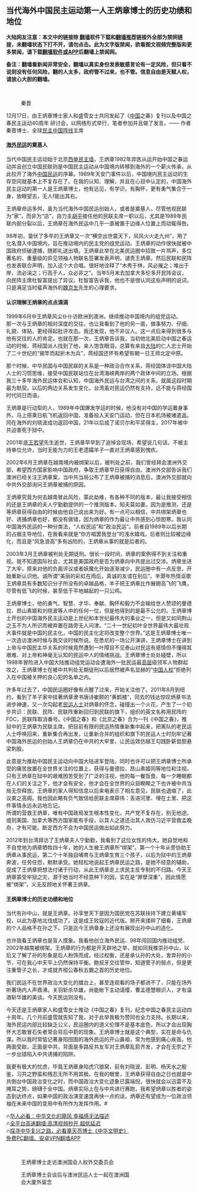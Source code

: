  <!-- 面包屑导航 --> <h2>当代海外中国民主运动第一人王炳章博士的历史功绩和地位</h2> <p class="notice"><b>大陆网友注意：本文中的链接除 <a href="https://github.com/bannedbook/fanqiang" >翻墙</a>软件下载和<a href="https://github.com/killgcd/justmysocks/blob/master/README.md">翻墙推荐</a>链接外全部为禁网链接，未翻墙状态下打不开，请勿点击。此为文字版禁闻，欲看图文视频完整版和更多禁闻，请下载<a href="https://github.com/bannedbook/fanqiang">翻墙软件或APP</a>后翻墙上禁闻网。</p><p>备注：翻墙看新闻非常安全，翻墙以真实身份发表敏感言论有一定风险，但只看不说则没有任何风险，翻的人太多，政府管不过来，也不管。信息自由是天赋人权，请放心大胆的翻墙。</b></p>  <div class="entry"> <br /> <figure><a href="https://i0.wp.com/upload-images-bucket-v64rleca837do.s3.eu-west-1.amazonaws.com/wp-content/uploads/2021/09/18070118/Screen-Shot-2021-09-18-at-5.07.13-pm.png?fit=697%2C460&#038;ssl=1" data-caption="秦晋"></a><figcaption class="wp-caption-text">秦晋</figcaption></figure> <p>                              12月17日，由王炳章博士家人和盛雪女士共同发起了《<span class='wp_keywordlink_affiliate'><a href="https://www.bannedbook.org/" title="中国" target="_blank">中国</a></span>之春》复刊以及中国之春民主运动40周年  研讨会，以网络形式举行，笔者参加并且做了发言。—— 作者秦晋博士、全球<span class='wp_keywordlink'><a href="https://www.bannedbook.org/forum53/topic3825.html" title="民主中国阵线" target="_blank">民主中国阵线</a></span>主席 </p> <h4><strong><span class='wp_keywordlink'><a href="https://www.bannedbook.org/forum53/" title="海外民运论坛" target="_blank">海外民运</a></span>的奠基人</strong></h4> <p>当代中国民主运动始于北京<span class='wp_keywordlink'><a href="https://www.bannedbook.org/forum8/topic433.html" title="西单民主墙" target="_blank">西单民主墙</a></span>，王炳章1982年弃医从运开始中国之春运动并且创立中国民联则是中国民主运动从中国境内转移到海外的一个薪火传承，从此拉开了海外<span class='wp_keywordlink'><a href="https://www.bannedbook.org/forum53/" title="中国民运论坛" target="_blank">中国民运</a></span>的序幕。1989年天安门事件以后，中国境内民主运动的生存空间就基本上不复存在了。在我的认知、理解，并且在心目中认定的，中国海外民主运动的第一人是王炳章博士，他有远见，有学识，有胸怀，更有勇气集合于一身，放眼望去，无人f能出其右。</p> <p>王炳章命运多舛，虽为当代海外中国民运创始人，或者是奠基人，尽管他视民联为“家”，而非为“店”，自力主<span class='wp_keywordlink'><a href="https://www.bannedbook.org/forum10/topic196.html" title="胡平" target="_blank">胡平</a></span>接任他的民联主席一职以后，尤其是1989年民联内部分裂以后，王炳章在海外民运中几乎一直被置于边缘人位置上而动辄得咎。</p> <p>98年初，蛰伏了多年的王炳章又一次“横空出世震天下，风风火火走九州”，用了化名潜入中国境内，旨在推动境内的民主党的组党运动。王炳章的动作很快就被中国政府侦破逮捕，随即礼送出境。王炳章此举在北美民运圈中招致一片骂声，多位著名的、重量级的异见领袖人物联名签署发表声明，谴责王炳章。然后民联和民阵也发表联合声明，加入这个大合唱。很好地诠释了“木秀于林，风必摧之；堆出于岸，流必湍之；行高于人，众必非之”。当年5月末去加拿大多伦多开民阵会议，向民阵主席杜智富提出了异议。杜智富告诉我，他也不是很认同这些声明的说词，只是满足当时蜚声海外的<span class='wp_keywordlink'><a href="https://www.bannedbook.org/forum10/topic340.html" title="魏京生" target="_blank">魏京生</a></span>先生的心理要求。</p> <h4><strong>认识理解王炳章的点点滴滴</strong></h4> <p>1999年6月中王炳章风尘仆仆访欧洲到澳洲，继续推动中国境内的组党运动。<br /> 那一次与王炳章的相对深度的交往，也让我看到了他的另一面，做事努力、仔细、礼貌、体贴，更经得起批评攻击。我还发现，他不非议人。这一点后来得到很多与他有交往的人的肯定。也就在那一次，王炳章告诉我，当初他北美启动中国之春运动的时候，蒋经国派人找到了他，来人饱含眼泪，总算有来自<span class='wp_keywordlink_affiliate'><a href="https://www.bannedbook.org/" title="大陆" target="_blank">大陆</a></span>的仁人志士开始了二十世纪的“揭竿而起折木为兵”，蒋经国还怀有希望有朝一日王师北定中原。</p>  <p>那个时候，中华民国与中国民联的关系是一种政治合作关系，蒋经国体谅中国大陆人士的习惯思维，接受中国民联站位在台湾海峡两岸的两个政体中间的立场。根据我三十多年海外民运体会和认知，中国海外民运与台湾之间的关系，就属这段时期最为默契。以后的两边关系发生变化，台湾虽对民运仍然有支持，远不能与蒋经国时代同日而语。</p> <p>王炳章是行动型的人，1989年中国爆发学运的时候，他没有对中国的学运置身事外，马上搭乘日航飞机返回中国，准备投入天安门运动，但在日本机场被堵遣返。同在海外的刘晓波成功返回中国，21年以后成了诺贝尔和平奖得主，2017年被中共迫害死于狱中。</p> <p>2001年底<span class='wp_keywordlink'><a href="https://www.bannedbook.org/forum10/topic364.html" title="王若望" target="_blank">王若望</a></span>先生逝世，王炳章早早到了追悼会现场，希望说几句话，不被主持单位允许，当时无能为力的王老遗孀羊子一直对王炳章感到愧疚。</p> <p>2002年6月王炳章在越南境内被绑架以后，被判处之前，我们曾经拜会澳洲外交部，希望西方国家影响中国政府，争取王炳章早日获得自由。澳洲外交部告诉我们澳洲已经关注王炳章案，当中共当局公布了王炳章被捕的消息后，澳洲外交部就向中共外交部询问王炳章被捕的原因。</p> <p>王炳章究竟为何去越南冒此风险，蒙此劫难，有各种不同的版本，最让我接受相信的还是王炳章的夫人宁勤勤提供的一个推测版本，知夫莫如妻。因为是推测，还是等炳章获得自由的时候由他自己说出来为好。有一点可以相信，中共绑架炳章也好、诱捕炳章也好，都没有做错，因为炳章的作为最让中共感到心惊胆寒。我认同中国海外民运的一种分类法，“人权民运”和“政治民运”。前者自1989年以后长期的占据主导地位，在我看来就是“你方唱罢我登台”的浅水嬉戏。后者则比较被边缘化，而且是“风急浪高”多有凶险的，王炳章从事的就是后者的。</p>  <p>2003年3月王炳章被判处无期徒刑。很长一段时间，炳章的案例得不到关注和重视。我不知道国际社会，尤其是美国政府是否为炳章向中共提出过交涉。炳章坐进了大牢，原来对他的负面评议或者妖魔化开始逐渐减少，民运圈中有一点反思，开始重新认识他。诚所谓“美丽的彩虹在雨后，真诚的友谊在别后”。辛灏年热情讴歌王炳章具有多数知识分子所没有的卓越品格，羊子把王炳章比作展翅高飞的飞鹰，尽管有低飞的时候，甚至低于平地越起的一只公鸡。</p> <p>王炳章博士，他的勇气、智慧、才华、奉献、胸怀和毅力不会输给世人赞颂的曼德拉、昂山素姬和刘晓波等人中的任何一位，但是他得到的是最不公允的。王炳章博士开创的中国海外民主运动是上世纪和本世纪最伟大的事业之一，但是又如同荆山之玉不为人所识而被弃置在路旁无人问津。“二十一世纪初叶全世界最伟大最壮观大事件就是中国的民主化，中国的民主化定将改变整个世界。”这是王炳章博士唯一一次造访澳洲时候与我交谈时候所说。在悉尼的一场公开演讲，王炳章博士在讲到上帝与中国民主华关系的时候竟然遭到一叶障目不见泰山对民运有感情但不懂得其艰难、对上帝和神毫无认知的民运中人的情绪挑战。王炳章博士处处碰壁，所以1998年冒险进入中国大陆推动组党运动会遭海外一批民运最<span class='wp_keywordlink_affiliate'><a href="https://www.bannedbook.org/bnews/ccpdope/" title="中共高层内幕" target="_blank">高层</a></span>级领军人物群起攻之，王炳章博士在被中共判处无期徒刑以后居然被声名显赫的“<span class='wp_keywordlink'><a href="https://www.bannedbook.org/forum20/" title="中国人权论坛" target="_blank">中国人权</a></span>”拒绝列入在中国被关押的良心犯的名单之内。</p> <p>许多年过去了，中国民运圈好像有点醒了过来，开始关注他了。2011年8月到纽约，看到了羊子家中挂著炳章隶书唐诗崔颢的“黄鹤楼”，同去的钱达惊叹炳章书法进步神速，又一次勾起老<span class='wp_keywordlink'><a href="https://www.bannedbook.org/forum9/" title="民运人士看法轮功" target="_blank">民运人士</a></span>对炳章的怀念，碰撞出一个火花，产生了一个初步共识：民联、民阵、民联阵重新回归到民联的旗下，组织的英文名称用民阵的FDC，民联阵取消番号。《中国之春》和《北京之春》合为一刊《中国之春》，推狱中的王炳章为民联主席。把目前有限的民运热情重新集中起来，把离队的老民运人士呼唤回来，重新集合再出发，让重新合并的组织和旗下的民运人士时刻牢记著中国海外民运的创始人王炳章仍在中共的大牢里，让民运效仿越王勾践卧薪尝胆悬梁刺股。</p> <p>此意是为推助中国民主运动向中国大陆进军登陆，同时也许可以把王炳章博士所承受的痛苦放置在全世界关注的位置上，获得与曼德拉、昂山素姬同等地位和注视。只有王炳章在狱中的艰难困苦受到了广泛的注视，他的每一餐饭食、每一夕睡眠都在人们的关注之下，他才会有安全，他才会在全世界的众目睽睽之下也许被中共当局无奈释放。王炳章的家人得知信息以后来电表示了相左意见，民联也退缩了，此议束之高阁。我也因此略有负气致信给民联主席薛伟：丢进河里、埋在土里、把这件事情永远永远地忘记。<br /> 所谓的营救王炳章，唯有中国政局发生根本性变化，共产党不复存在，别无他途。或则美国、加拿大等西方国家能有手段，以其人之道还治其人效仿习近平营救孟晚舟，才有可能。断定西方不会为中国民运做出如此努力。</p> <p>2012年到台湾拜访了王炳章夫人宁勤勤，我看到了这位女性的伟大。她自觉地和不自觉地为炳章牺牲四十年，她的人生被王炳章所“绑架”。第一个十年从旁协助王炳章从事民运，第二个十年独自哺育与王炳章生育三个孩子，以后为狱中的王炳章奔波，任劳任怨，默默承受。她轻松地说起王炳章民运之路，是她不经意的辅助，促成了王炳章把想法付诸于行动，从此王炳章走上求民主反专制的不归路。今天王炳章蒙受牢狱之灾，源于她当时不经意种下的因，实在是“罪孽深重”，因此情愿被“绑架”，义无反顾地关怀著王炳章。</p>  <h4><strong>王炳章博士的历史功绩和地位</strong></h4> <p>当代有孙中山，就是王炳章。孙享誉天下是因为国民党在苏联扶持下建立黄埔军校，以此为基地北伐成功了。这是成王败寇的近代版。掰开来揉碎了细看，王炳章的个人品格不在孙之下。只是迄今王炳章身上还没有展现出孙中山的造化。</p> <p>也许我看王炳章也是盲人摸象。我看他创立海外民运、98年闯回国内推动组党、2002年越南被绑架。王炳章的行为都是开天辟地之举，就如同我推崇孙中山，以后又了解了孙的形象是后人粉饰而成，经过权衡，还是承认孙的大处，舍弃孙的小节，可在我心中天平上仍然保持平衡。鲍叔牙交往管仲，知道管子的弱点，但是更注重管子之长，才成就齐桓公春秋五霸之首的历史地位。</p> <p>我们民运不在世界政治大变化的擂台上，甚至连观看的场子都进不了，只能在场外听著场内人声鼎沸。关羽斩杀华雄，尚能帐下主动请缨，曹孟德慧眼识人，才有温酒斩华雄的美谈。今天民运则没有。</p> <p>今天还是王炳章家人和盛雪女士推动《中国之春》复刊，纪念中国之春民主运动四十周年。几个月前盛雪就告知了我，对于此举我极为赞同也全力支持。长期以来，海外民运内部比较缺乏公义，民运圈内的道义伦理不是基本底色，所以才会出现胸怀大志敢冒石矢者常会背后中箭的现象。王炳章博士就是这个典型，实在是命与仇谋。所以我时常惦记著身陷囹圄的海外民运的开山鼻祖，常为他感到痛心疾首。他两面受敌，正面是中共，背面是多路反共友军对王炳章乱箭齐发，才会在无奈之下一步出错陷入中共诱捕的陷阱。</p> <p>我更有极大的忧虑，毕竟王炳章身陷虎穴狼窝，前有刘晓波、彭明、杨天水之殷鉴，习共之野蛮和残忍无所不用其极。在我的眼里，王炳章获得自由之日也就是中共倒台中国政治变化之时，而中国政治大变化迹象已露端倪，很快就会以迅雷不及掩耳之势，磅礴于全中国。炳章实际上在与中共进行赛跑，我希望炳章以胜者的姿态到达终点，如果中国的政治演变速度再快一点的话，炳章还有望成为一位政治领袖在未来中国的变局中有所作为发挥作用。#</p>  <!--<div id="taboola-mid-1"></div>--><p class="texttj"> 🔥<a href="https://www.bannedbook.org/bnews/comments/20220220/1694796.html" target="_blank">华人必看：中华文化的飓风 幸福感无法描述</a><br/> 🔥<a href="https://github.com/bannedbook/fanqiang/wiki/V2ray%E6%9C%BA%E5%9C%BA" target="_blank">全平台高速翻墙:高清视频秒开,超低延迟</a><br/> 🔥<a href="https://www.bannedbook.org/bnews/comments/20220808/1768773.html" target="_blank">探寻中华复兴之路，必看章天亮博士《中华文明史》</a><br/> <a href="https://github.com/bannedbook/fanqiang/wiki/%E7%A6%81%E9%97%BB%E7%BD%91%E5%AE%89%E5%8D%93%E7%BF%BB%E5%A2%99%E6%96%B0%E9%97%BBAPP" target="_blank">免费PC翻墙、安卓VPN翻墙APP</a><br/> </p><p>&nbsp;</p> <figure id="attachment_72127" aria-describedby="caption-attachment-72127" style="width: 300px" class="wp-caption alignnone"><figcaption id="caption-attachment-72127" class="wp-caption-text">王炳章博士走访澳洲国会人权外交委员会</figcaption></figure> <figure id="attachment_72128" aria-describedby="caption-attachment-72128" style="width: 300px" class="wp-caption alignnone"><figcaption id="caption-attachment-72128" class="wp-caption-text">王炳章博士会谈后与澳洲民运人士一起在澳洲国会大厦外留念</figcaption></figure> </p><a name='sharetosocial'></a> <div style="margin-bottom:5px;padding-bottom:5px;clear:both"> <div id="archive-pix-1" class="banner-ads"> <!-- AuctionX Display platform tag START --> <div id="27602x728x90x621x_ADSLOT1" clicktrack="%%CLICK_URL_ESC%%"></div>  <!-- AuctionX Display platform tag END --> </div> <div id="archive-pix-2" class="banner-ads"> <!-- AuctionX Display platform tag START --> <div id="27556x300x250x621x_ADSLOT1" clicktrack="%%CLICK_URL_ESC%%" style="margin:0 auto;text-align:center"></div>  <!-- AuctionX Display platform tag END --> </div> </div>  <div id="archive-pix-1" class="banner-ads"> <!-- AuctionX Display platform tag START --> <div id="27603x728x90x621x_ADSLOT1" clicktrack="%%CLICK_URL_ESC%%"></div>  <!-- AuctionX Display platform tag END --> </div> </div><!--END ENTRY--> 